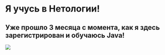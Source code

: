 # Я учусь в Нетологии!
## Уже прошло 3 месяца с момента, как я здесь зарегистрирован и обучаюсь Java!

![](../img/me.jpg)
